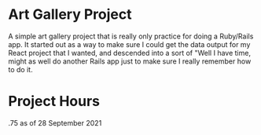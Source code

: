 # Art Gallery Project 
A simple art gallery project that is really only practice for doing a Ruby/Rails app. It started out as a way to make sure I could get the data output for my React project that I wanted, and descended into a sort of "Well I have time, might as well do another Rails app just to make sure I really remember how to do it. 

# Project Hours
.75 as of 28 September 2021